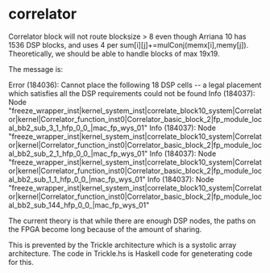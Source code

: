 # correlator

Correlator block will not route blocksize > 8 even though Arriana 10 has 1536 DSP blocks, and uses 4 per sum[i][j]+=mulConj(memx[i],memy[j]). Theoretically, we should be able to handle blocks of max 19x19.

The message is:

Error (184036): Cannot place the following 18 DSP cells -- a legal placement which satisfies all the DSP requirements could not be found
    Info (184037): Node "freeze_wrapper_inst|kernel_system_inst|correlate_block10_system|Correlator|kernel|Correlator_function_inst0|Correlator_basic_block_2|fp_module_local_bb2_sub_3_1_hfp_0_0_|mac_fp_wys_01"
    Info (184037): Node "freeze_wrapper_inst|kernel_system_inst|correlate_block10_system|Correlator|kernel|Correlator_function_inst0|Correlator_basic_block_2|fp_module_local_bb2_sub_2_1_hfp_0_0_|mac_fp_wys_01"
    Info (184037): Node "freeze_wrapper_inst|kernel_system_inst|correlate_block10_system|Correlator|kernel|Correlator_function_inst0|Correlator_basic_block_2|fp_module_local_bb2_sub_1_1_hfp_0_0_|mac_fp_wys_01"
    Info (184037): Node "freeze_wrapper_inst|kernel_system_inst|correlate_block10_system|Correlator|kernel|Correlator_function_inst0|Correlator_basic_block_2|fp_module_local_bb2_sub_144_hfp_0_0_|mac_fp_wys_01"
   
The current theory is that while there are enough DSP nodes, the paths on the FPGA become long because of the amount of sharing.

This is prevented by the Trickle architecture which is a systolic array architecture.
The code in Trickle.hs is Haskell code for geneterating code for this.

